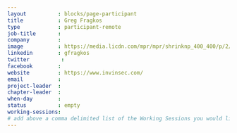 ```yaml
---
layout          : blocks/page-participant
title           : Greg Fragkos
type            : participant-remote
job-title       :
company         :
image           : https://media.licdn.com/mpr/mpr/shrinknp_400_400/p/2/005/070/05d/11de117.jpg
linkedin        : gfragkos
twitter          :
facebook        :
website         : https://www.invinsec.com/
email           :
project-leader  :
chapter-leader  :
when-day        :
status          : empty
working-sessions:
# add above a comma delimited list of the Working Sessions you would like to attend (use the session's title)
---
```


<!-- put more details about participant here -->
